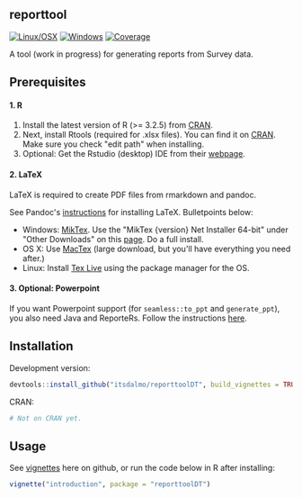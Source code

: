<!-- README.md is generated from README.Rmd. Please edit that file -->
reporttool
----------

[![Linux/OSX](https://travis-ci.org/itsdalmo/reporttoolDT.svg?branch=master)](https://travis-ci.org/itsdalmo/reporttoolDT) [![Windows](https://ci.appveyor.com/api/projects/status/github/itsdalmo/reporttoolDT?branch=master&svg=true)](https://ci.appveyor.com/project/itsdalmo/reporttoolDT) [![Coverage](http://codecov.io/github/itsdalmo/reporttoolDT/coverage.svg?branch=master)](http://codecov.io/github/itsdalmo/reporttoolDT?branch=master)

A tool (work in progress) for generating reports from Survey data.

Prerequisites
-------------

#### 1. R

1.  Install the latest version of R (&gt;= 3.2.5) from [CRAN](https://cran.r-project.org/).
2.  Next, install Rtools (required for .xlsx files). You can find it on [CRAN](https://cran.r-project.org/bin/windows/Rtools/). Make sure you check "edit path" when installing.
3.  Optional: Get the Rstudio (desktop) IDE from their [webpage](https://www.rstudio.com/products/rstudio/download/).

#### 2. LaTeX

LaTeX is required to create PDF files from rmarkdown and pandoc.

See Pandoc's [instructions](http://pandoc.org/installing.html) for installing LaTeX. Bulletpoints below:

-   Windows: [MikTex](http://miktex.org/). Use the "MikTex {version} Net Installer 64-bit" under "Other Downloads" on this [page](http://miktex.org/download). Do a full install.
-   OS X: Use [MacTex](https://tug.org/mactex/) (large download, but you'll have everything you need after.)
-   Linux: Install [Tex Live](http://www.tug.org/texlive/) using the package manager for the OS.

#### 3. Optional: Powerpoint

If you want Powerpoint support (for `seamless::to_ppt` and `generate_ppt`), you also need Java and ReporteRs. Follow the instructions [here](https://github.com/itsdalmo/seamless).

Installation
------------

Development version:

``` r
devtools::install_github("itsdalmo/reporttoolDT", build_vignettes = TRUE)
```

CRAN:

``` r
# Not on CRAN yet.
```

Usage
-----

See [vignettes](https://github.com/itsdalmo/reporttoolDT/tree/master/vignettes) here on github, or run the code below in R after installing:

``` r
vignette("introduction", package = "reporttoolDT")
```
